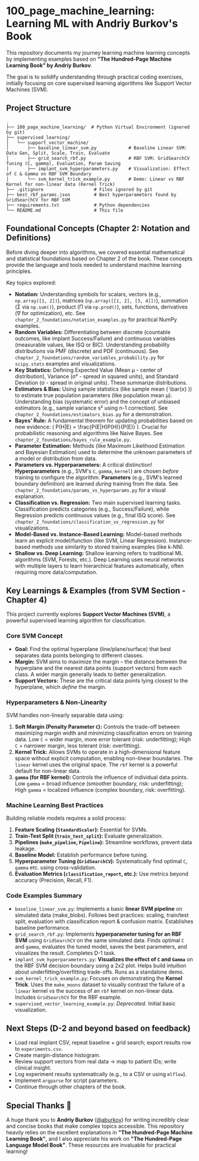 # 100_page_machine_learning: Learning ML with Andriy Burkov's Book

This repository documents my journey learning machine learning concepts by implementing examples based on **"The Hundred-Page Machine Learning Book" by Andriy Burkov**.

The goal is to solidify understanding through practical coding exercises, initially focusing on core supervised learning algorithms like Support Vector Machines (SVM).

## Project Structure

```
.
├── 100_page_machine_learning/  # Python Virtual Environment (ignored by git)
├── supervised_learning/
│   └── support_vector_machine/
│       ├── baseline_linear_svm.py            # Baseline Linear SVM: Data Gen, Split, Scale, Train, Evaluate
│       ├── grid_search_rbf.py                # RBF SVM: GridSearchCV Tuning (C, gamma), Evaluation, Param Saving
│       ├── implant_svm_hyperparameters.py    # Visualization: Effect of C & Gamma on RBF SVM Boundary
│       └── svm_kernel_trick_example.py       # Demo: Linear vs RBF Kernel for non-linear data (Kernel Trick)
├── .gitignore                   # Files ignored by git
├── best_rbf_params.json         # Best hyperparameters found by GridSearchCV for RBF SVM
├── requirements.txt             # Python dependencies
└── README.md                    # This file
```

## Foundational Concepts (Chapter 2: Notation and Definitions)

Before diving deeper into algorithms, we covered essential mathematical and statistical foundations based on Chapter 2 of the book. These concepts provide the language and tools needed to understand machine learning principles.

Key topics explored:

*   **Notation:** Understanding symbols for scalars, vectors (e.g., `np.array([1, 2])`), matrices (`np.array([[1, 2], [3, 4]])`), summation (Σ via `np.sum()`), product (Π via `np.prod()`), sets, functions, derivatives (∇ for optimization), etc. See `chapter_2_foundations/notation_examples.py` for practical NumPy examples.
*   **Random Variables:** Differentiating between discrete (countable outcomes, like implant Success/Failure) and continuous variables (measurable values, like ISQ or BIC). Understanding probability distributions via PMF (discrete) and PDF (continuous). See `chapter_2_foundations/random_variables_probability.py` for `scipy.stats` examples and visualizations.
*   **Key Statistics:** Defining Expected Value (Mean μ - center of distribution), Variance (σ² - spread in squared units), and Standard Deviation (σ - spread in original units). These summarize distributions.
*   **Estimators & Bias:** Using sample statistics (like sample mean \( \\bar{x} \)) to estimate true population parameters (like population mean μ). Understanding bias (systematic error) and the concept of unbiased estimators (e.g., sample variance s² using n-1 correction). See `chapter_2_foundations/estimators_bias.py` for a demonstration.
*   **Bayes' Rule:** A fundamental theorem for updating probabilities based on new evidence: \( P(H|E) = \\frac{P(E|H)P(H)}{P(E)} \). Crucial for probabilistic reasoning and algorithms like Naive Bayes. See `chapter_2_foundations/bayes_rule_example.py`.
*   **Parameter Estimation:** Methods (like Maximum Likelihood Estimation and Bayesian Estimation) used to determine the unknown parameters of a model or distribution from data.
*   **Parameters vs. Hyperparameters:** A critical distinction! **Hyperparameters** (e.g., SVM's `C`, `gamma`, `kernel`) are chosen *before* training to configure the algorithm. **Parameters** (e.g., SVM's learned boundary definition) are learned *during* training from the data. See `chapter_2_foundations/params_vs_hyperparams.py` for a visual explanation.
*   **Classification vs. Regression:** Two main supervised learning tasks. Classification predicts categories (e.g., Success/Failure), while Regression predicts continuous values (e.g., final ISQ score). See `chapter_2_foundations/classification_vs_regression.py` for visualizations.
*   **Model-Based vs. Instance-Based Learning:** Model-based methods learn an explicit model/function (like SVM, Linear Regression). Instance-based methods use similarity to stored training examples (like k-NN).
*   **Shallow vs. Deep Learning:** Shallow learning refers to traditional ML algorithms (SVM, Forests, etc.). Deep Learning uses neural networks with multiple layers to learn hierarchical features automatically, often requiring more data/computation.

## Key Learnings & Examples (from SVM Section - Chapter 4)

This project currently explores **Support Vector Machines (SVM)**, a powerful supervised learning algorithm for classification.

### Core SVM Concept

*   **Goal:** Find the optimal hyperplane (line/plane/surface) that best separates data points belonging to different classes.
*   **Margin:** SVM aims to maximize the margin – the distance between the hyperplane and the nearest data points (support vectors) from each class. A wider margin generally leads to better generalization.
*   **Support Vectors:** These are the critical data points lying closest to the hyperplane, which *define* the margin.

### Hyperparameters & Non-Linearity

SVM handles non-linearly separable data using:

1.  **Soft Margin (Penalty Parameter `C`):** Controls the trade-off between maximizing margin width and minimizing classification errors on training data. Low `C` = wider margin, more error tolerant (risk: underfitting); High `C` = narrower margin, less tolerant (risk: overfitting).
2.  **Kernel Trick:** Allows SVMs to operate in a high-dimensional feature space without explicit computation, enabling non-linear boundaries. The `linear` kernel uses the original space. The `rbf` kernel is a powerful default for non-linear data.
3.  **`gamma` (for RBF kernel):** Controls the influence of individual data points. Low `gamma` = broad influence (smoother boundary, risk: underfitting); High `gamma` = localized influence (complex boundary, risk: overfitting).

### Machine Learning Best Practices

Building reliable models requires a solid process:

1.  **Feature Scaling (`StandardScaler`):** Essential for SVMs.
2.  **Train-Test Split (`train_test_split`):** Evaluate generalization.
3.  **Pipelines (`make_pipeline`, `Pipeline`):** Streamline workflows, prevent data leakage.
4.  **Baseline Model:** Establish performance before tuning.
5.  **Hyperparameter Tuning (`GridSearchCV`):** Systematically find optimal `C`, `gamma` etc. using cross-validation.
6.  **Evaluation Metrics (`classification_report`, etc.):** Use metrics beyond accuracy (Precision, Recall, F1).

### Code Examples Summary

*   `baseline_linear_svm.py`: Implements a basic **linear SVM pipeline** on simulated data (make_blobs). Follows best practices: scaling, train/test split, evaluation with classification report & confusion matrix. Establishes baseline performance.
*   `grid_search_rbf.py`: Implements **hyperparameter tuning for an RBF SVM** using `GridSearchCV` on the same simulated data. Finds optimal `C` and `gamma`, evaluates the tuned model, saves the best parameters, and visualizes the result. Completes D-1 task.
*   `implant_svm_hyperparameters.py`: **Visualizes the effect of `C` and `Gamma`** on the RBF SVM decision boundary using a 2x2 plot. Helps build intuition about underfitting/overfitting trade-offs. Runs as a standalone demo.
*   `svm_kernel_trick_example.py`: Focuses on demonstrating the **Kernel Trick**. Uses the `make_moons` dataset to visually contrast the failure of a `linear` kernel vs the success of an `rbf` kernel on non-linear data. Includes `GridSearchCV` for the RBF example.
*   `supervised_vector_learning_example.py`: *Deprecated.* Initial basic visualization.

## Next Steps (D-2 and beyond based on feedback)

*   Load real implant CSV, repeat baseline + grid search; export results row to `experiments.csv`.
*   Create margin-distance histogram.
*   Review support vectors from real data → map to patient IDs; write clinical insight.
*   Log experiment results systematically (e.g., to a CSV or using `mlflow`).
*   Implement `argparse` for script parameters.
*   Continue through other chapters of the book.

## Special Thanks 🙏

A huge thank you to **Andriy Burkov** ([@aburkov](https://github.com/aburkov)) for writing incredibly clear and concise books that make complex topics accessible. This repository heavily relies on the excellent explanations in **"The Hundred-Page Machine Learning Book"**, and I also appreciate his work on **"The Hundred-Page Language Model Book"**. These resources are invaluable for practical learning! 